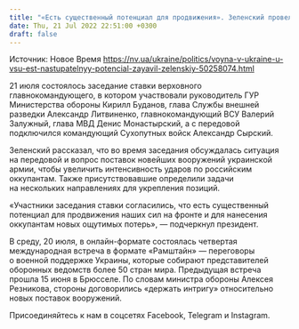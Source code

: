 ```yaml
---
title: "«Есть существенный потенциал для продвижения». Зеленский провел заседание Ставки"
date: Thu, 21 Jul 2022 22:51:00 +0300
draft: false
---
```

Источник: Новое Время https://nv.ua/ukraine/politics/voyna-v-ukraine-u-vsu-est-nastupatelnyy-potencial-zayavil-zelenskiy-50258074.html


 21 июля состоялось заседание ставки верховного главнокомандующего, в котором участвовали руководитель ГУР Министерства обороны Кирилл Буданов, глава Службы внешней разведки Александр Литвиненко, главнокомандующий ВСУ Валерий Залужный, глава МВД Денис Монастырский, а с передовой подключился командующий Сухопутных войск Александр Сырский.

Зеленский рассказал, что во время заседания обсуждалась ситуация на передовой и вопрос поставок новейших вооружений украинской армии, чтобы увеличить интенсивность ударов по российским оккупантам. Также присутствовавшие определили задачи на нескольких направлениях для укрепления позиций.

«Участники заседания ставки согласились, что есть существенный потенциал для продвижения наших сил на фронте и для нанесения оккупантам новых ощутимых потерь», — подчеркнул президент.

В среду, 20 июля, в онлайн-формате состоялась четвертая международная встреча в формате «Рамштайн» — переговоры о военной поддержке Украины, которые собирают представителей оборонных ведомств более 50 стран мира. Предыдущая встреча прошла 15 июня в Брюсселе. По словам министра обороны Алексея Резникова, стороны договорились «держать интригу» относительно новых поставок вооружений.

Присоединяйтесь к нам в соцсетях Facebook, Telegram и Instagram.
